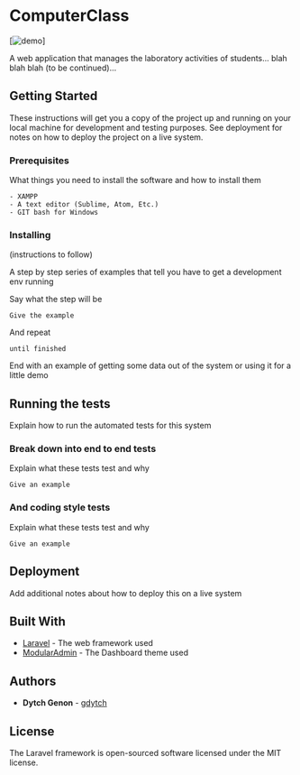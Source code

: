 # ComputerClass

[![demo](https://github.com/gdytch/CL/tree/master/resources/assets/images/demo.png)]

A web application that manages the laboratory activities of students... blah blah blah (to be continued)...

## Getting Started

These instructions will get you a copy of the project up and running on your local machine for development and testing purposes. See deployment for notes on how to deploy the project on a live system.

### Prerequisites

What things you need to install the software and how to install them

```
- XAMPP
- A text editor (Sublime, Atom, Etc.)
- GIT bash for Windows
```

### Installing

(instructions to follow)

A step by step series of examples that tell you have to get a development env running

Say what the step will be

```
Give the example
```

And repeat

```
until finished
```

End with an example of getting some data out of the system or using it for a little demo

## Running the tests

Explain how to run the automated tests for this system

### Break down into end to end tests

Explain what these tests test and why

```
Give an example
```

### And coding style tests

Explain what these tests test and why

```
Give an example
```

## Deployment

Add additional notes about how to deploy this on a live system

## Built With

* [Laravel](https://laravel.com/docs/5.5) - The web framework used
* [ModularAdmin](https://github.com/modularcode/modular-admin-html) - The Dashboard theme used



## Authors

* **Dytch Genon** - [gdytch](https://github.com/gdytch)

## License

The Laravel framework is open-sourced software licensed under the MIT license.
